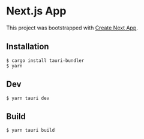 # Next.js App

This project was bootstrapped with [Create Next App](https://github.com/vercel/create-next-app).

## Installation

```
$ cargo install tauri-bundler
$ yarn
```

## Dev

```
$ yarn tauri dev
```

## Build

```
$ yarn tauri build
```
